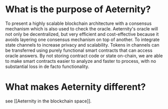 

# **What is the purpose of Aeternity?**


To present a highly scalable blockchain architecture with a consensus mechanism which is also used to check the oracle. Aeternity's oracle will not only be decentralized, but very efficient and cost-effective because it avoids layering one consensus mechanism on top of another.  To integrate state channels to increase privacy and scalability. Tokens in channels can be transferred using purely functional smart contracts that can access oracle answers. By not storing contract code or state on-chain, we are able to make smart contracts easier to analyze and faster to process, with no substantial loss in de facto functionality.

# **What makes Aeternity different?**

see [[Aeternity in the blockchain space]].